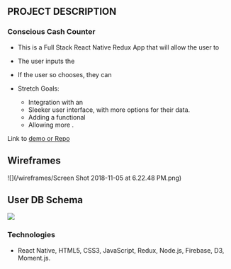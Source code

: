 ## PROJECT DESCRIPTION

### Conscious Cash Counter

- This is a Full Stack React Native Redux App that will allow the user to

- The user inputs the

- If the user so chooses, they can

- Stretch Goals:
  - Integration with an
  - Sleeker user interface, with more options for their data.
  - Adding a functional
  - Allowing more .

Link to [demo or Repo](https://github.com/jeff-burns/)

## Wireframes

![](/wireframes/Screen Shot 2018-11-05 at 6.22.48 PM.png)

## User DB Schema

![](https://www.lucidchart.com/publicSegments/view/956ba44e-7b39-4627-b661-01d7b0e8a2cf/image.png)

### Technologies

- React Native, HTML5, CSS3, JavaScript, Redux, Node.js, Firebase, D3, Moment.js.
